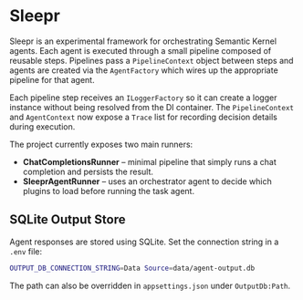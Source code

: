 # Sleepr

Sleepr is an experimental framework for orchestrating Semantic Kernel agents. Each agent is executed through a small pipeline composed of reusable steps. Pipelines pass a `PipelineContext` object between steps and agents are created via the `AgentFactory` which wires up the appropriate pipeline for that agent.

Each pipeline step receives an `ILoggerFactory` so it can create a logger instance without being resolved from the DI container. The `PipelineContext` and `AgentContext` now expose a `Trace` list for recording decision details during execution.

The project currently exposes two main runners:

- **ChatCompletionsRunner** – minimal pipeline that simply runs a chat completion and persists the result.
- **SleeprAgentRunner** – uses an orchestrator agent to decide which plugins to load before running the task agent.

## SQLite Output Store

Agent responses are stored using SQLite. Set the connection string in a `.env` file:

```bash
OUTPUT_DB_CONNECTION_STRING=Data Source=data/agent-output.db
```

The path can also be overridden in `appsettings.json` under `OutputDb:Path`.
